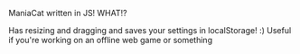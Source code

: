 ManiaCat written in JS!
WHAT!?

Has resizing and dragging and saves your settings in localStorage! :)
Useful if you're working on an offline web game or something

